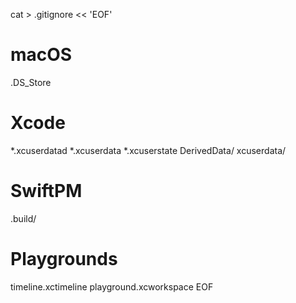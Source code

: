 cat > .gitignore << 'EOF'
# macOS
.DS_Store

# Xcode
*.xcuserdatad
*.xcuserdata
*.xcuserstate
DerivedData/
xcuserdata/

# SwiftPM
.build/

# Playgrounds
timeline.xctimeline
playground.xcworkspace
EOF

